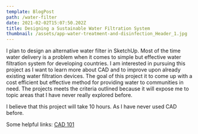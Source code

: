 ```yaml
---
template: BlogPost
path: /water-filter
date: 2021-02-02T15:07:50.202Z
title: Designing a Sustainable Water Filtration System
thumbnail: /assets/app-water-treatment-and-disinfection_Header_1.jpg
---
```

I plan to design an alternative water filter in SketchUp. Most of the time water delivery is a problem when it comes to simple but effective water filtration system for developing countries. I am interested in pursuing this project as I want to learn more about CAD and to improve upon already existing water filtration devices. The goal of this project it to come up with a cost efficient but effective method for providing water to communities in need. The projects meets the criteria outlined because it will expose me to topic areas that I have never really explored before.  



I believe that this project will take 10 hours. As I have never used CAD before. 

Some helpful links: [CAD 101](https://learn.sketchup.com/track/sketchup-fundamentals-part-1)
